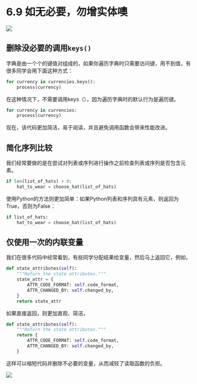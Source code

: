 # 6.9 如无必要，勿增实体噢

![](https://image.iswbm.com/20200804124133.png)

## 删除没必要的调用`keys()`

字典是由一个个的键值对组成的，如果你遍历字典时只需要访问键，用不到值，有很多同学会用下面这种方式：

```python
for currency in currencies.keys():
    process(currency)
```

在这种情况下，不需要调用keys（），因为遍历字典时的默认行为是遍历键。

```python
for currency in currencies:
    process(currency)
```

现在，该代码更加简洁，易于阅读，并且避免调用函数会带来性能改进。

## 简化序列比较

我们经常要做的是在尝试对列表或序列进行操作之前检查列表或序列是否包含元素。

```python
if len(list_of_hats) > 0:
    hat_to_wear = choose_hat(list_of_hats)
```

使用Python的方法则更加简单：如果Python列表和序列具有元素，则返回为True，否则为False：

```python
if list_of_hats:
    hat_to_wear = choose_hat(list_of_hats)
```

## 仅使用一次的内联变量

我们在很多代码中经常看到，有些同学分配结果给变量，然后马上返回它，例如，

```python
def state_attributes(self):
    """Return the state attributes."""
    state_attr = {
        ATTR_CODE_FORMAT: self.code_format,
        ATTR_CHANGED_BY: self.changed_by,
    }
    return state_attr
```

如果直接返回，则更加直观、简洁，

```python
def state_attributes(self):
    """Return the state attributes."""
    return {
        ATTR_CODE_FORMAT: self.code_format,
        ATTR_CHANGED_BY: self.changed_by,
    }
```

这样可以缩短代码并删除不必要的变量，从而减轻了读取函数的负担。



![](https://image.iswbm.com/20200607174235.png)